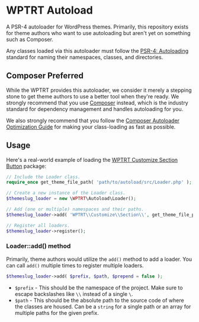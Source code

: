 # WPTRT Autoload

A PSR-4 autoloader for WordPress themes.  Primarily, this repository exists for theme authors who want to use autoloading but aren't yet on something such as Composer.

Any classes loaded via this autoloader must follow the [PSR-4: Autoloading](https://www.php-fig.org/psr/psr-4/) standard for naming their namespaces, classes, and directories.

## Composer Preferred

While the WPTRT provides this autoloader, we consider it merely a stepping stone to get theme authors to use a better tool when they're ready.  We strongly recommend that you use [Composer](https://getcomposer.org) instead, which is the industry standard for dependency management and handles autoloading for you.

We also strongly recommend that you follow the [Composer Autoloader Optimization Guide](https://getcomposer.org/doc/articles/autoloader-optimization.md) for making your class-loading as fast as possible.

## Usage

Here's a real-world example of loading the [WPTRT Customize Section Button](https://github.com/WPTRT/customize-section-button) package:

```php
// Include the Loader class.
require_once get_theme_file_path( 'path/to/autoload/src/Loader.php' );

// Create a new instance of the Loader class.
$themeslug_loader = new \WPTRT\Autoload\Loader();

// Add (one or multiple) namespaces and their paths.
$themeslug_loader->add( 'WPTRT\\Customize\\Section\\', get_theme_file_path( 'path/to/customize-section-button/src' ) );

// Register all loaders.
$themeslug_loader->register();
```

### Loader::add() method

Primarily, theme authors would utilize the `add()` method to add a loader.  You can call `add()` multiple times to register multiple loaders.

```php
$themeslug_loader->add( $prefix, $path, $prepend = false );
```

* `$prefix` - This should be the namespace of the project.  Make sure to escape backslashes like `\\` instead of a single `\`.
* `$path` - This should be the absolute path to the source code of where the classes are housed. Can be a `string` for a single path or an array for multiple paths for the given prefix.
